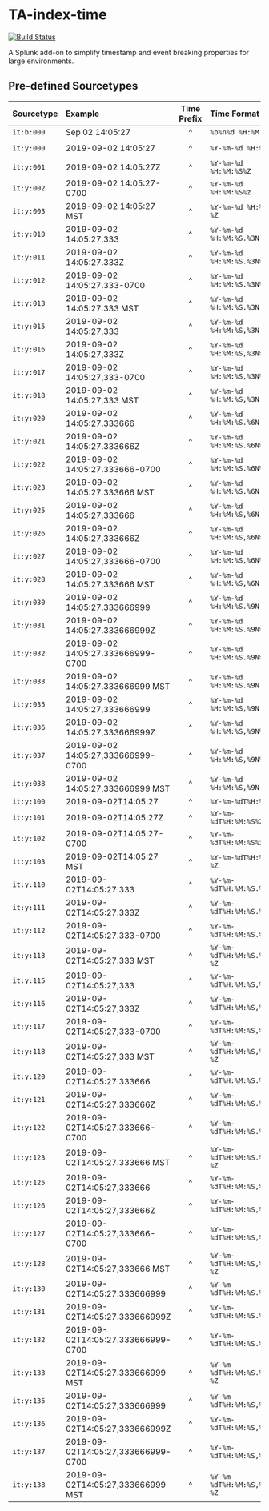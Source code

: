 # TA-index-time

[![Build Status](https://dev.azure.com/triddell/TA-index-time/_apis/build/status/triddell.TA-index-time?branchName=master)](https://dev.azure.com/triddell/TA-index-time/_build/latest?definitionId=1&branchName=master)

A Splunk add-on to simplify timestamp and event breaking properties for large environments.

## Pre-defined Sourcetypes

| Sourcetype | Example | Time Prefix | Time Format | Line Breaker |
| :--------- | :------ | :---------: | :---------- | :----------- |
| `it:b:000` | Sep 02 14:05:27 | ^ | `%b%n%d %H:%M:%S` | `([\r\n]+)\w{3}\s+\d{1,2}\s+\d{2}:\d{2}:\d{2}` |
| `it:y:000` | 2019-09-02 14:05:27 | ^ | `%Y-%m-%d %H:%M:%S` | `([\r\n]+)\d{4}-\d{2}-\d{2}\s+\d{2}:\d{2}:\d{2}` |
| `it:y:001` | 2019-09-02 14:05:27Z | ^ | `%Y-%m-%d %H:%M:%S%Z` | `([\r\n]+)\d{4}-\d{2}-\d{2}\s+\d{2}:\d{2}:\d{2}Z` |
| `it:y:002` | 2019-09-02 14:05:27-0700 | ^ | `%Y-%m-%d %H:%M:%S%z` | `([\r\n]+)\d{4}-\d{2}-\d{2}\s+\d{2}:\d{2}:\d{2}[+-]\d{2}` |
| `it:y:003` | 2019-09-02 14:05:27 MST | ^ | `%Y-%m-%d %H:%M:%S %Z` | `([\r\n]+)\d{4}-\d{2}-\d{2}\s+\d{2}:\d{2}:\d{2}\s+\w{3}` |
| `it:y:010` | 2019-09-02 14:05:27.333 | ^ | `%Y-%m-%d %H:%M:%S.%3N` | `([\r\n]+)\d{4}-\d{2}-\d{2}\s+\d{2}:\d{2}:\d{2}\.\d{3}` |
| `it:y:011` | 2019-09-02 14:05:27.333Z | ^ | `%Y-%m-%d %H:%M:%S.%3N%Z` | `([\r\n]+)\d{4}-\d{2}-\d{2}\s+\d{2}:\d{2}:\d{2}\.\d{3}Z` |
| `it:y:012` | 2019-09-02 14:05:27.333-0700 | ^ | `%Y-%m-%d %H:%M:%S.%3N%z` | `([\r\n]+)\d{4}-\d{2}-\d{2}\s+\d{2}:\d{2}:\d{2}\.\d{3}[+-]\d{2}` |
| `it:y:013` | 2019-09-02 14:05:27.333 MST | ^ | `%Y-%m-%d %H:%M:%S.%3N %Z` | `([\r\n]+)\d{4}-\d{2}-\d{2}\s+\d{2}:\d{2}:\d{2}\.\d{3}\s+\w{3}` |
| `it:y:015` | 2019-09-02 14:05:27,333 | ^ | `%Y-%m-%d %H:%M:%S,%3N` | `([\r\n]+)\d{4}-\d{2}-\d{2}\s+\d{2}:\d{2}:\d{2},\d{3}` |
| `it:y:016` | 2019-09-02 14:05:27,333Z | ^ | `%Y-%m-%d %H:%M:%S,%3N%Z` | `([\r\n]+)\d{4}-\d{2}-\d{2}\s+\d{2}:\d{2}:\d{2},\d{3}Z` |
| `it:y:017` | 2019-09-02 14:05:27,333-0700 | ^ | `%Y-%m-%d %H:%M:%S,%3N%z` | `([\r\n]+)\d{4}-\d{2}-\d{2}\s+\d{2}:\d{2}:\d{2},\d{3}[+-]\d{2}` |
| `it:y:018` | 2019-09-02 14:05:27,333 MST | ^ | `%Y-%m-%d %H:%M:%S,%3N %Z` | `([\r\n]+)\d{4}-\d{2}-\d{2}\s+\d{2}:\d{2}:\d{2},\d{3}\s+\w{3}` |
| `it:y:020` | 2019-09-02 14:05:27.333666 | ^ | `%Y-%m-%d %H:%M:%S.%6N` | `([\r\n]+)\d{4}-\d{2}-\d{2}\s+\d{2}:\d{2}:\d{2}\.\d{6}` |
| `it:y:021` | 2019-09-02 14:05:27.333666Z | ^ | `%Y-%m-%d %H:%M:%S.%6N%Z` | `([\r\n]+)\d{4}-\d{2}-\d{2}\s+\d{2}:\d{2}:\d{2}\.\d{6}Z` |
| `it:y:022` | 2019-09-02 14:05:27.333666-0700 | ^ | `%Y-%m-%d %H:%M:%S.%6N%z` | `([\r\n]+)\d{4}-\d{2}-\d{2}\s+\d{2}:\d{2}:\d{2}\.\d{6}[+-]\d{2}` |
| `it:y:023` | 2019-09-02 14:05:27.333666 MST | ^ | `%Y-%m-%d %H:%M:%S.%6N %Z` | `([\r\n]+)\d{4}-\d{2}-\d{2}\s+\d{2}:\d{2}:\d{2}\.\d{6}\s+\w{3}` |
| `it:y:025` | 2019-09-02 14:05:27,333666 | ^ | `%Y-%m-%d %H:%M:%S,%6N` | `([\r\n]+)\d{4}-\d{2}-\d{2}\s+\d{2}:\d{2}:\d{2},\d{6}` |
| `it:y:026` | 2019-09-02 14:05:27,333666Z | ^ | `%Y-%m-%d %H:%M:%S,%6N%Z` | `([\r\n]+)\d{4}-\d{2}-\d{2}\s+\d{2}:\d{2}:\d{2},\d{6}Z` |
| `it:y:027` | 2019-09-02 14:05:27,333666-0700 | ^ | `%Y-%m-%d %H:%M:%S,%6N%z` | `([\r\n]+)\d{4}-\d{2}-\d{2}\s+\d{2}:\d{2}:\d{2},\d{6}[+-]\d{2}` |
| `it:y:028` | 2019-09-02 14:05:27,333666 MST | ^ | `%Y-%m-%d %H:%M:%S,%6N %Z` | `([\r\n]+)\d{4}-\d{2}-\d{2}\s+\d{2}:\d{2}:\d{2},\d{6}\s+\w{3}` |
| `it:y:030` | 2019-09-02 14:05:27.333666999 | ^ | `%Y-%m-%d %H:%M:%S.%9N` | `([\r\n]+)\d{4}-\d{2}-\d{2}\s+\d{2}:\d{2}:\d{2}\.\d{9}` |
| `it:y:031` | 2019-09-02 14:05:27.333666999Z | ^ | `%Y-%m-%d %H:%M:%S.%9N%Z` | `([\r\n]+)\d{4}-\d{2}-\d{2}\s+\d{2}:\d{2}:\d{2}\.\d{9}Z` |
| `it:y:032` | 2019-09-02 14:05:27.333666999-0700 | ^ | `%Y-%m-%d %H:%M:%S.%9N%z` | `([\r\n]+)\d{4}-\d{2}-\d{2}\s+\d{2}:\d{2}:\d{2}\.\d{9}[+-]\d{2}` |
| `it:y:033` | 2019-09-02 14:05:27.333666999 MST | ^ | `%Y-%m-%d %H:%M:%S.%9N %Z` | `([\r\n]+)\d{4}-\d{2}-\d{2}\s+\d{2}:\d{2}:\d{2}\.\d{9}\s+\w{3}` |
| `it:y:035` | 2019-09-02 14:05:27,333666999 | ^ | `%Y-%m-%d %H:%M:%S,%9N` | `([\r\n]+)\d{4}-\d{2}-\d{2}\s+\d{2}:\d{2}:\d{2},\d{9}` |
| `it:y:036` | 2019-09-02 14:05:27,333666999Z | ^ | `%Y-%m-%d %H:%M:%S,%9N%Z` | `([\r\n]+)\d{4}-\d{2}-\d{2}\s+\d{2}:\d{2}:\d{2},\d{9}Z` |
| `it:y:037` | 2019-09-02 14:05:27,333666999-0700 | ^ | `%Y-%m-%d %H:%M:%S,%9N%z` | `([\r\n]+)\d{4}-\d{2}-\d{2}\s+\d{2}:\d{2}:\d{2},\d{9}[+-]\d{2}` |
| `it:y:038` | 2019-09-02 14:05:27,333666999 MST | ^ | `%Y-%m-%d %H:%M:%S,%9N %Z` | `([\r\n]+)\d{4}-\d{2}-\d{2}\s+\d{2}:\d{2}:\d{2},\d{9}\s+\w{3}` |
| `it:y:100` | 2019-09-02T14:05:27 | ^ | `%Y-%m-%dT%H:%M:%S` | `([\r\n]+)\d{4}-\d{2}-\d{2}T\d{2}:\d{2}:\d{2}` |
| `it:y:101` | 2019-09-02T14:05:27Z | ^ | `%Y-%m-%dT%H:%M:%S%Z` | `([\r\n]+)\d{4}-\d{2}-\d{2}T\d{2}:\d{2}:\d{2}Z` |
| `it:y:102` | 2019-09-02T14:05:27-0700 | ^ | `%Y-%m-%dT%H:%M:%S%z` | `([\r\n]+)\d{4}-\d{2}-\d{2}T\d{2}:\d{2}:\d{2}[+-]\d{2}` |
| `it:y:103` | 2019-09-02T14:05:27 MST | ^ | `%Y-%m-%dT%H:%M:%S %Z` | `([\r\n]+)\d{4}-\d{2}-\d{2}T\d{2}:\d{2}:\d{2}\s+\w{3}` |
| `it:y:110` | 2019-09-02T14:05:27.333 | ^ | `%Y-%m-%dT%H:%M:%S.%3N` | `([\r\n]+)\d{4}-\d{2}-\d{2}T\d{2}:\d{2}:\d{2}\.\d{3}` |
| `it:y:111` | 2019-09-02T14:05:27.333Z | ^ | `%Y-%m-%dT%H:%M:%S.%3N%Z` | `([\r\n]+)\d{4}-\d{2}-\d{2}T\d{2}:\d{2}:\d{2}\.\d{3}Z` |
| `it:y:112` | 2019-09-02T14:05:27.333-0700 | ^ | `%Y-%m-%dT%H:%M:%S.%3N%z` | `([\r\n]+)\d{4}-\d{2}-\d{2}T\d{2}:\d{2}:\d{2}\.\d{3}[+-]\d{2}` |
| `it:y:113` | 2019-09-02T14:05:27.333 MST | ^ | `%Y-%m-%dT%H:%M:%S.%3N %Z` | `([\r\n]+)\d{4}-\d{2}-\d{2}T\d{2}:\d{2}:\d{2}\.\d{3}\s+\w{3}` |
| `it:y:115` | 2019-09-02T14:05:27,333 | ^ | `%Y-%m-%dT%H:%M:%S,%3N` | `([\r\n]+)\d{4}-\d{2}-\d{2}T\d{2}:\d{2}:\d{2},\d{3}` |
| `it:y:116` | 2019-09-02T14:05:27,333Z | ^ | `%Y-%m-%dT%H:%M:%S,%3N%Z` | `([\r\n]+)\d{4}-\d{2}-\d{2}T\d{2}:\d{2}:\d{2},\d{3}Z` |
| `it:y:117` | 2019-09-02T14:05:27,333-0700 | ^ | `%Y-%m-%dT%H:%M:%S,%3N%z` | `([\r\n]+)\d{4}-\d{2}-\d{2}T\d{2}:\d{2}:\d{2},\d{3}[+-]\d{2}` |
| `it:y:118` | 2019-09-02T14:05:27,333 MST | ^ | `%Y-%m-%dT%H:%M:%S,%3N %Z` | `([\r\n]+)\d{4}-\d{2}-\d{2}T\d{2}:\d{2}:\d{2},\d{3}\s+\w{3}` |
| `it:y:120` | 2019-09-02T14:05:27.333666 | ^ | `%Y-%m-%dT%H:%M:%S.%6N` | `([\r\n]+)\d{4}-\d{2}-\d{2}T\d{2}:\d{2}:\d{2}\.\d{6}` |
| `it:y:121` | 2019-09-02T14:05:27.333666Z | ^ | `%Y-%m-%dT%H:%M:%S.%6N%Z` | `([\r\n]+)\d{4}-\d{2}-\d{2}T\d{2}:\d{2}:\d{2}\.\d{6}Z` |
| `it:y:122` | 2019-09-02T14:05:27.333666-0700 | ^ | `%Y-%m-%dT%H:%M:%S.%6N%z` | `([\r\n]+)\d{4}-\d{2}-\d{2}T\d{2}:\d{2}:\d{2}\.\d{6}[+-]\d{2}` |
| `it:y:123` | 2019-09-02T14:05:27.333666 MST | ^ | `%Y-%m-%dT%H:%M:%S.%6N %Z` | `([\r\n]+)\d{4}-\d{2}-\d{2}T\d{2}:\d{2}:\d{2}\.\d{6}\s+\w{3}` |
| `it:y:125` | 2019-09-02T14:05:27,333666 | ^ | `%Y-%m-%dT%H:%M:%S,%6N` | `([\r\n]+)\d{4}-\d{2}-\d{2}T\d{2}:\d{2}:\d{2},\d{6}` |
| `it:y:126` | 2019-09-02T14:05:27,333666Z | ^ | `%Y-%m-%dT%H:%M:%S,%6N%Z` | `([\r\n]+)\d{4}-\d{2}-\d{2}T\d{2}:\d{2}:\d{2},\d{6}Z` |
| `it:y:127` | 2019-09-02T14:05:27,333666-0700 | ^ | `%Y-%m-%dT%H:%M:%S,%6N%z` | `([\r\n]+)\d{4}-\d{2}-\d{2}T\d{2}:\d{2}:\d{2},\d{6}[+-]\d{2}` |
| `it:y:128` | 2019-09-02T14:05:27,333666 MST | ^ | `%Y-%m-%dT%H:%M:%S,%6N %Z` | `([\r\n]+)\d{4}-\d{2}-\d{2}T\d{2}:\d{2}:\d{2},\d{6}\s+\w{3}` |
| `it:y:130` | 2019-09-02T14:05:27.333666999 | ^ | `%Y-%m-%dT%H:%M:%S.%9N` | `([\r\n]+)\d{4}-\d{2}-\d{2}T\d{2}:\d{2}:\d{2}\.\d{9}` |
| `it:y:131` | 2019-09-02T14:05:27.333666999Z | ^ | `%Y-%m-%dT%H:%M:%S.%9N%Z` | `([\r\n]+)\d{4}-\d{2}-\d{2}T\d{2}:\d{2}:\d{2}\.\d{9}Z` |
| `it:y:132` | 2019-09-02T14:05:27.333666999-0700 | ^ | `%Y-%m-%dT%H:%M:%S.%9N%z` | `([\r\n]+)\d{4}-\d{2}-\d{2}T\d{2}:\d{2}:\d{2}\.\d{9}[+-]\d{2}` |
| `it:y:133` | 2019-09-02T14:05:27.333666999 MST | ^ | `%Y-%m-%dT%H:%M:%S.%9N %Z` | `([\r\n]+)\d{4}-\d{2}-\d{2}T\d{2}:\d{2}:\d{2}\.\d{9}\s+\w{3}` |
| `it:y:135` | 2019-09-02T14:05:27,333666999 | ^ | `%Y-%m-%dT%H:%M:%S,%9N` | `([\r\n]+)\d{4}-\d{2}-\d{2}T\d{2}:\d{2}:\d{2},\d{9}` |
| `it:y:136` | 2019-09-02T14:05:27,333666999Z | ^ | `%Y-%m-%dT%H:%M:%S,%9N%Z` | `([\r\n]+)\d{4}-\d{2}-\d{2}T\d{2}:\d{2}:\d{2},\d{9}Z` |
| `it:y:137` | 2019-09-02T14:05:27,333666999-0700 | ^ | `%Y-%m-%dT%H:%M:%S,%9N%z` | `([\r\n]+)\d{4}-\d{2}-\d{2}T\d{2}:\d{2}:\d{2},\d{9}[+-]\d{2}` |
| `it:y:138` | 2019-09-02T14:05:27,333666999 MST | ^ | `%Y-%m-%dT%H:%M:%S,%9N %Z` | `([\r\n]+)\d{4}-\d{2}-\d{2}T\d{2}:\d{2}:\d{2},\d{9}\s+\w{3}` |


